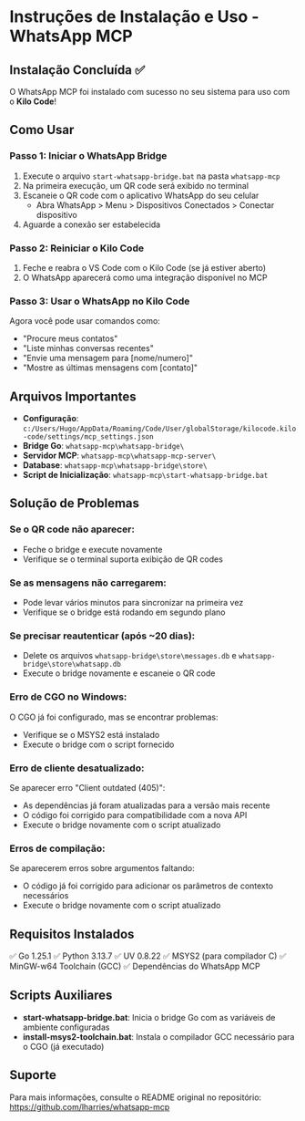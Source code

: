 # Instruções de Instalação e Uso - WhatsApp MCP

## Instalação Concluída ✅

O WhatsApp MCP foi instalado com sucesso no seu sistema para uso com o **Kilo Code**!

## Como Usar

### Passo 1: Iniciar o WhatsApp Bridge
1. Execute o arquivo `start-whatsapp-bridge.bat` na pasta `whatsapp-mcp`
2. Na primeira execução, um QR code será exibido no terminal
3. Escaneie o QR code com o aplicativo WhatsApp do seu celular
   - Abra WhatsApp > Menu > Dispositivos Conectados > Conectar dispositivo
4. Aguarde a conexão ser estabelecida

### Passo 2: Reiniciar o Kilo Code
1. Feche e reabra o VS Code com o Kilo Code (se já estiver aberto)
2. O WhatsApp aparecerá como uma integração disponível no MCP

### Passo 3: Usar o WhatsApp no Kilo Code
Agora você pode usar comandos como:
- "Procure meus contatos"
- "Liste minhas conversas recentes"
- "Envie uma mensagem para [nome/numero]"
- "Mostre as últimas mensagens com [contato]"

## Arquivos Importantes

- **Configuração**: `c:/Users/Hugo/AppData/Roaming/Code/User/globalStorage/kilocode.kilo-code/settings/mcp_settings.json`
- **Bridge Go**: `whatsapp-mcp\whatsapp-bridge\`
- **Servidor MCP**: `whatsapp-mcp\whatsapp-mcp-server\`
- **Database**: `whatsapp-mcp\whatsapp-bridge\store\`
- **Script de Inicialização**: `whatsapp-mcp\start-whatsapp-bridge.bat`

## Solução de Problemas

### Se o QR code não aparecer:
- Feche o bridge e execute novamente
- Verifique se o terminal suporta exibição de QR codes

### Se as mensagens não carregarem:
- Pode levar vários minutos para sincronizar na primeira vez
- Verifique se o bridge está rodando em segundo plano

### Se precisar reautenticar (após ~20 dias):
- Delete os arquivos `whatsapp-bridge\store\messages.db` e `whatsapp-bridge\store\whatsapp.db`
- Execute o bridge novamente e escaneie o QR code

### Erro de CGO no Windows:
O CGO já foi configurado, mas se encontrar problemas:
- Verifique se o MSYS2 está instalado
- Execute o bridge com o script fornecido

### Erro de cliente desatualizado:
Se aparecer erro "Client outdated (405)":
- As dependências já foram atualizadas para a versão mais recente
- O código foi corrigido para compatibilidade com a nova API
- Execute o bridge novamente com o script atualizado

### Erros de compilação:
Se aparecerem erros sobre argumentos faltando:
- O código já foi corrigido para adicionar os parâmetros de contexto necessários
- Execute o bridge novamente com o script atualizado

## Requisitos Instalados

✅ Go 1.25.1
✅ Python 3.13.7
✅ UV 0.8.22
✅ MSYS2 (para compilador C)
✅ MinGW-w64 Toolchain (GCC)
✅ Dependências do WhatsApp MCP

## Scripts Auxiliares

- **start-whatsapp-bridge.bat**: Inicia o bridge Go com as variáveis de ambiente configuradas
- **install-msys2-toolchain.bat**: Instala o compilador GCC necessário para o CGO (já executado)

## Suporte

Para mais informações, consulte o README original no repositório:
https://github.com/lharries/whatsapp-mcp